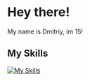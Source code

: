 # Hey there!
My name is Dmitriy, im 15!
## My Skills
[![My Skills](https://skillicons.dev/icons?i=lua,arduino)](https://skillicons.dev)
